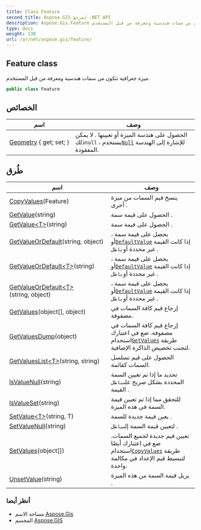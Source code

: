```yaml
---
title: Class Feature
second_title: Aspose.GIS لمرجع .NET API
description: Aspose.Gis.Feature فصل. ميزة جغرافية تتكون من سمات هندسية ومعرفة من قبل المستخدم.
type: docs
weight: 130
url: /ar/net/aspose.gis/feature/
---
```

## Feature class

ميزة جغرافية تتكون من سمات هندسية ومعرفة من قبل المستخدم.

```csharp
public class Feature
```

## الخصائص

| اسم | وصف |
| --- | --- |
| [Geometry](../../aspose.gis/feature/geometry/) { get; set; } | الحصول على هندسة الميزة أو تعيينها . لا يمكن ذلك`null` ، يستخدم[`Null`](../../aspose.gis.geometries/geometry/null/) للإشارة إلى الهندسة المفقودة. |

## طُرق

| اسم | وصف |
| --- | --- |
| [CopyValues](../../aspose.gis/feature/copyvalues/)(Feature) | ينسخ قيم السمات من ميزة أخرى . |
| [GetValue](../../aspose.gis/feature/getvalue/#getvalue)(string) | الحصول على قيمة سمة . |
| [GetValue&lt;T&gt;](../../aspose.gis/feature/getvalue/#getvalue_1)(string) | الحصول على قيمة سمة . |
| [GetValueOrDefault](../../aspose.gis/feature/getvalueordefault/#getvalueordefault)(string, object) | يحصل على قيمة سمة ، أو[`DefaultValue`](../featureattribute/defaultvalue/) إذا كانت القيمة غير محددة أو`باطل` . |
| [GetValueOrDefault&lt;T&gt;](../../aspose.gis/feature/getvalueordefault/#getvalueordefault_1)(string) | يحصل على قيمة سمة ، أو[`DefaultValue`](../featureattribute/defaultvalue/) إذا كانت القيمة غير محددة أو`باطل` . |
| [GetValueOrDefault&lt;T&gt;](../../aspose.gis/feature/getvalueordefault/#getvalueordefault_2)(string, object) | يحصل على قيمة سمة ، أو[`DefaultValue`](../featureattribute/defaultvalue/) إذا كانت القيمة غير محددة أو`باطل` . |
| [GetValues](../../aspose.gis/feature/getvalues/)(object[], object) | إرجاع قيم كافة السمات في مصفوفة. |
| [GetValuesDump](../../aspose.gis/feature/getvaluesdump/)(object) | إرجاع قيم كافة السمات في مصفوفة. ضع في اعتبارك استخدام[`GetValues`](./getvalues/) طريقة لتجنب تخصيص الذاكرة الإضافية. |
| [GetValuesList&lt;T&gt;](../../aspose.gis/feature/getvalueslist/)(string, string) | الحصول على قيم تسلسل السمات كقائمة. |
| [IsValueNull](../../aspose.gis/feature/isvaluenull/)(string) | تحديد ما إذا تم تعيين السمة المحددة بشكل صريح على`باطل` القيمة . |
| [IsValueSet](../../aspose.gis/feature/isvalueset/)(string) | للتحقق مما إذا تم تعيين قيمة السمة في هذه الميزة. |
| [SetValue&lt;T&gt;](../../aspose.gis/feature/setvalue/)(string, T) | يعين قيمة جديدة للسمة . |
| [SetValueNull](../../aspose.gis/feature/setvaluenull/)(string) | لتعيين قيمة السمة إلى`باطل` . |
| [SetValues](../../aspose.gis/feature/setvalues/)(object[]) | تعيين قيم جديدة لجميع السمات. ضع في اعتبارك أيضًا استخدام[`CopyValues`](./copyvalues/) طريقة لتبسيط قيم الإعداد في مكالمة واحدة. |
| [UnsetValue](../../aspose.gis/feature/unsetvalue/)(string) | يزيل قيمة السمة من هذه الميزة . |

### أنظر أيضا

* مساحة الاسم [Aspose.Gis](../../aspose.gis/)
* المجسم [Aspose.GIS](../../)


